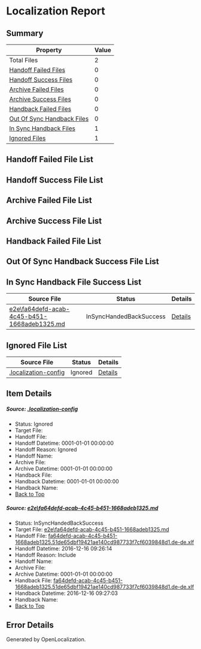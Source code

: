 # <a name='report-top'></a> Localization Report

## Summary
 Property | Value 
 -------- | ----- 
 Total Files | 2
[ Handoff Failed Files ](#handoff-failed-list)| 0
[ Handoff Success Files ](#handoff-success-list)| 0
[ Archive Failed Files ](#archive-failed-list)| 0
[ Archive Success Files ](#archive-success-list)| 0
[ Handback Failed Files ](#handback-failed-list)| 0
[ Out Of Sync Handback Files ](#outofsync-handback-success-list)| 0
[ In Sync Handback Files ](#insync-handback-success-list)| 1
[ Ignored Files ](#ignored-list)| 1

## <a name='handoff-failed-list'></a> Handoff Failed File List

## <a name='handoff-success-list'></a> Handoff Success File List

## <a name='archive-failed-list'></a> Archive Failed File List

## <a name='archive-success-list'></a> Archive Success File List

## <a name='handback-failed-list'></a> Handback Failed File List

## <a name='outofsync-handback-success-list'></a> Out Of Sync Handback Success File List

## <a name='insync-handback-success-list'></a> In Sync Handback File Success List
 Source File | Status | Details 
 ----------- | ------ | ------- 
 [e2e\fa64defd-acab-4c45-b451-1668adeb1325.md](https://github.com/OpenLocalizationTestOrg/ol-test0/blob/dc8009c4660068693822ad1fb60bb1d12f7ef1e0/e2e/fa64defd-acab-4c45-b451-1668adeb1325.md) | InSyncHandedBackSuccess | [Details](#8f01190898593db0b4c802ea5d636d9e0c051ccb1)

## <a name='ignored-list'></a> Ignored File List
 Source File | Status | Details 
 ----------- | ------ | ------- 
 [.localization-config](https://github.com/OpenLocalizationTestOrg/ol-test0/blob/dc8009c4660068693822ad1fb60bb1d12f7ef1e0/.localization-config) | Ignored | [Details](#cb0632cf59c1387fc1742bfb9fa3c47f87e2e5c90)

## Item Details
##### <a name='cb0632cf59c1387fc1742bfb9fa3c47f87e2e5c90'></a> Source: [.localization-config](https://github.com/OpenLocalizationTestOrg/ol-test0/blob/dc8009c4660068693822ad1fb60bb1d12f7ef1e0/.localization-config)
* Status: Ignored
* Target File: 
* Handoff File: 
* Handoff Datetime: 0001-01-01 00:00:00
* Handoff Reason: Ignored
* Handoff Name: 
* Archive File: 
* Archive Datetime: 0001-01-01 00:00:00
* Handback File: 
* Handback Datetime: 0001-01-01 00:00:00
* Handback Name: 
* [Back to Top](#report-top)

##### <a name='8f01190898593db0b4c802ea5d636d9e0c051ccb1'></a> Source: [e2e\fa64defd-acab-4c45-b451-1668adeb1325.md](https://github.com/OpenLocalizationTestOrg/ol-test0/blob/dc8009c4660068693822ad1fb60bb1d12f7ef1e0/e2e/fa64defd-acab-4c45-b451-1668adeb1325.md)
* Status: InSyncHandedBackSuccess
* Target File: [e2e\fa64defd-acab-4c45-b451-1668adeb1325.md](https://github.com/OpenLocalizationTestOrg/ol-test0-dede/blob/b87cd8e586dd4c4b208a79a9e43fd23a363bf658/e2e/fa64defd-acab-4c45-b451-1668adeb1325.md)
* Handoff File: [fa64defd-acab-4c45-b451-1668adeb1325.51de65dbf19421ae140cd987733f7cf6039848d1.de-de.xlf](https://github.com/OpenLocalizationTestOrg/ol-test0-handoff/blob/0a9202a9190d43d96e3d0c49651c6b89812c5af0/ol-handoff/OpenLocalizationTestOrg/ol-test0-dede/xinjiang/ht/fa64defd-acab-4c45-b451-1668adeb1325.51de65dbf19421ae140cd987733f7cf6039848d1.de-de.xlf)
* Handoff Datetime: 2016-12-16 09:26:14
* Handoff Reason: Include
* Handoff Name: 
* Archive File: 
* Archive Datetime: 0001-01-01 00:00:00
* Handback File: [fa64defd-acab-4c45-b451-1668adeb1325.51de65dbf19421ae140cd987733f7cf6039848d1.de-de.xlf](https://github.com/OpenLocalizationTestOrg/ol-test0-handback/blob/18209d77e5c0b879980079c1e7e93947095a9845/ol-handback/OpenLocalizationTestOrg/ol-test0-dede/xinjiang/ht/fa64defd-acab-4c45-b451-1668adeb1325.51de65dbf19421ae140cd987733f7cf6039848d1.de-de.xlf)
* Handback Datetime: 2016-12-16 09:27:03
* Handback Name: 
* [Back to Top](#report-top)


## Error Details

Generated by OpenLocalization.
